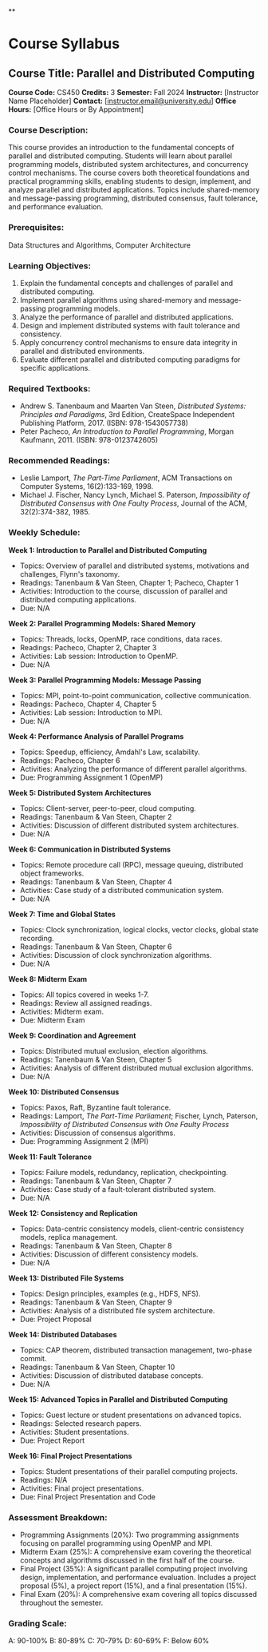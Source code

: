 **
# Course Syllabus
## Course Title: Parallel and Distributed Computing
**Course Code:** CS450
**Credits:** 3
**Semester:** Fall 2024
**Instructor:** [Instructor Name Placeholder]
**Contact:** [instructor.email@university.edu]
**Office Hours:** [Office Hours or By Appointment]

### Course Description:
This course provides an introduction to the fundamental concepts of parallel and distributed computing. Students will learn about parallel programming models, distributed system architectures, and concurrency control mechanisms. The course covers both theoretical foundations and practical programming skills, enabling students to design, implement, and analyze parallel and distributed applications. Topics include shared-memory and message-passing programming, distributed consensus, fault tolerance, and performance evaluation.

### Prerequisites:
Data Structures and Algorithms, Computer Architecture

### Learning Objectives:
1.  Explain the fundamental concepts and challenges of parallel and distributed computing.
2.  Implement parallel algorithms using shared-memory and message-passing programming models.
3.  Analyze the performance of parallel and distributed applications.
4.  Design and implement distributed systems with fault tolerance and consistency.
5.  Apply concurrency control mechanisms to ensure data integrity in parallel and distributed environments.
6.  Evaluate different parallel and distributed computing paradigms for specific applications.

### Required Textbooks:
-   Andrew S. Tanenbaum and Maarten Van Steen, *Distributed Systems: Principles and Paradigms*, 3rd Edition, CreateSpace Independent Publishing Platform, 2017. (ISBN: 978-1543057738)
-   Peter Pacheco, *An Introduction to Parallel Programming*, Morgan Kaufmann, 2011. (ISBN: 978-0123742605)

### Recommended Readings:
-   Leslie Lamport, *The Part-Time Parliament*, ACM Transactions on Computer Systems, 16(2):133-169, 1998.
-   Michael J. Fischer, Nancy Lynch, Michael S. Paterson, *Impossibility of Distributed Consensus with One Faulty Process*, Journal of the ACM, 32(2):374-382, 1985.

### Weekly Schedule:
**Week 1: Introduction to Parallel and Distributed Computing**
- Topics: Overview of parallel and distributed systems, motivations and challenges, Flynn's taxonomy.
- Readings: Tanenbaum & Van Steen, Chapter 1; Pacheco, Chapter 1
- Activities: Introduction to the course, discussion of parallel and distributed computing applications.
- Due: N/A

**Week 2: Parallel Programming Models: Shared Memory**
- Topics: Threads, locks, OpenMP, race conditions, data races.
- Readings: Pacheco, Chapter 2, Chapter 3
- Activities: Lab session: Introduction to OpenMP.
- Due: N/A

**Week 3: Parallel Programming Models: Message Passing**
- Topics: MPI, point-to-point communication, collective communication.
- Readings: Pacheco, Chapter 4, Chapter 5
- Activities: Lab session: Introduction to MPI.
- Due: N/A

**Week 4: Performance Analysis of Parallel Programs**
- Topics: Speedup, efficiency, Amdahl's Law, scalability.
- Readings: Pacheco, Chapter 6
- Activities: Analyzing the performance of different parallel algorithms.
- Due: Programming Assignment 1 (OpenMP)

**Week 5: Distributed System Architectures**
- Topics: Client-server, peer-to-peer, cloud computing.
- Readings: Tanenbaum & Van Steen, Chapter 2
- Activities: Discussion of different distributed system architectures.
- Due: N/A

**Week 6: Communication in Distributed Systems**
- Topics: Remote procedure call (RPC), message queuing, distributed object frameworks.
- Readings: Tanenbaum & Van Steen, Chapter 4
- Activities: Case study of a distributed communication system.
- Due: N/A

**Week 7: Time and Global States**
- Topics: Clock synchronization, logical clocks, vector clocks, global state recording.
- Readings: Tanenbaum & Van Steen, Chapter 6
- Activities: Discussion of clock synchronization algorithms.
- Due: N/A

**Week 8: Midterm Exam**
- Topics: All topics covered in weeks 1-7.
- Readings: Review all assigned readings.
- Activities: Midterm exam.
- Due: Midterm Exam

**Week 9: Coordination and Agreement**
- Topics: Distributed mutual exclusion, election algorithms.
- Readings: Tanenbaum & Van Steen, Chapter 5
- Activities: Analysis of different distributed mutual exclusion algorithms.
- Due: N/A

**Week 10: Distributed Consensus**
- Topics: Paxos, Raft, Byzantine fault tolerance.
- Readings: Lamport, *The Part-Time Parliament*; Fischer, Lynch, Paterson, *Impossibility of Distributed Consensus with One Faulty Process*
- Activities: Discussion of consensus algorithms.
- Due: Programming Assignment 2 (MPI)

**Week 11: Fault Tolerance**
- Topics: Failure models, redundancy, replication, checkpointing.
- Readings: Tanenbaum & Van Steen, Chapter 7
- Activities: Case study of a fault-tolerant distributed system.
- Due: N/A

**Week 12: Consistency and Replication**
- Topics: Data-centric consistency models, client-centric consistency models, replica management.
- Readings: Tanenbaum & Van Steen, Chapter 8
- Activities: Discussion of different consistency models.
- Due: N/A

**Week 13: Distributed File Systems**
- Topics: Design principles, examples (e.g., HDFS, NFS).
- Readings: Tanenbaum & Van Steen, Chapter 9
- Activities: Analysis of a distributed file system architecture.
- Due: Project Proposal

**Week 14: Distributed Databases**
- Topics: CAP theorem, distributed transaction management, two-phase commit.
- Readings: Tanenbaum & Van Steen, Chapter 10
- Activities: Discussion of distributed database concepts.
- Due: N/A

**Week 15: Advanced Topics in Parallel and Distributed Computing**
- Topics: Guest lecture or student presentations on advanced topics.
- Readings: Selected research papers.
- Activities: Student presentations.
- Due: Project Report

**Week 16: Final Project Presentations**
- Topics: Student presentations of their parallel computing projects.
- Readings: N/A
- Activities: Final project presentations.
- Due: Final Project Presentation and Code

### Assessment Breakdown:
*   Programming Assignments (20%): Two programming assignments focusing on parallel programming using OpenMP and MPI.
*   Midterm Exam (25%): A comprehensive exam covering the theoretical concepts and algorithms discussed in the first half of the course.
*   Final Project (35%): A significant parallel computing project involving design, implementation, and performance evaluation. Includes a project proposal (5%), a project report (15%), and a final presentation (15%).
*   Final Exam (20%): A comprehensive exam covering all topics discussed throughout the semester.

### Grading Scale:
A: 90-100%
B: 80-89%
C: 70-79%
D: 60-69%
F: Below 60%
